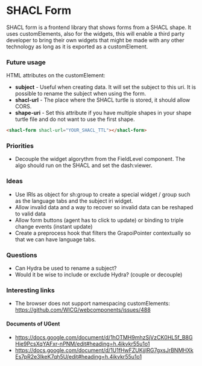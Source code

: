 # SHACL Form

SHACL form is a frontend library that shows forms from a SHACL shape.
It uses customElements, also for the widgets, this will enable a third party developer to bring their own widgets that might be made with any other technology as long as it is exported as a customElement.

### Future usage

HTML attributes on the customElement:

- __subject__   - Useful when creating data. It will set the subject to this uri. It is possible to rename the subject when using the form.
- __shacl-url__ - The place where the SHACL turtle is stored, it should allow CORS.
- __shape-uri__ - Set this attribute if you have multiple shapes in your shape turtle file and do not want to use the first shape.

```html
<shacl-form shacl-url="YOUR_SHACL_TTL"></shacl-form>
```

### Priorities

- Decouple the widget algorythm from the FieldLevel component. The algo should run on the SHACL and set the dash:viewer.

### Ideas

- Use IRIs as object for sh:group to create a special widget / group such as the language tabs and the subject iri widget.
- Allow invalid data and a way to recover so invalid data can be reshaped to valid data
- Allow form buttons (agent has to click to update) or binding to triple change events (instant update)
- Create a preprocess hook that filters the GrapoiPointer contextually so that we can have language tabs.

### Questions

- Can Hydra be used to rename a subject?
- Would it be wise to include or exclude Hydra? (couple or decouple)

### Interesting links

- The browser does not support namespacing customElements: https://github.com/WICG/webcomponents/issues/488

#### Documents of UGent

- https://docs.google.com/document/d/1hOTMH9mhzSjVzCK0HL5f_B8GHie9PcsXqYAFxr-nPNM/edit#heading=h.4ikvkr55u1o1
- https://docs.google.com/document/d/1U1fHwFZUKjjIRG7gxsJrBNMHXkEs7pR2e3IkeK7qh5U/edit#heading=h.4ikvkr55u1o1
